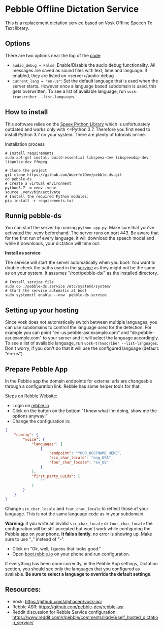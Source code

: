 # Pebble Offline Dictation Service

This is a replacement dictation service based on Vosk Offline Speech To Text library.

## Options

There are two options near the top of the [code](./app/__init__.py):

* `audio_debug = False`: Enable/Disable the audio debug functionality. All messages are saved as sound files with text, time and language. If enabled, they are listed on \<server\>/audio-debug
* `current_lang = "en-us"`: Set the default language that is used when the server starts. However once a language based subdomain is used, this gets overwritten. To see a list of available language, run `vosk-transcriber --list-languages`.
## How to install

This software relies on the [Speex Python Library](https://pypi.org/project/speex/) which is unfortunately outdated and works only with <=Python 3.7. Therefore you first need to install Python 3.7 on your system. There are plenty of tutorials online.

Installation process
```shell
# Install requirements
sudo apt-get install build-essential libspeex-dev libspeexdsp-dev libpulse-dev ffmpeg

# Clone the project
git clone https://github.com/WuerfelDev/pebble-ds.git
cd pebble-ds
# Create a virtual environment
python3.7 -m venv .venv
source .venv/bin/activate
# Install the required Python modules:
pip install -r requirements.txt
```

## Runnig pebble-ds

You can start the server by running `python app.py`. Make sure that you've activated the .venv beforehand. The server runs on port 443. Be aware that for the first run of every language, it will download the speech model and while it downloads, your dictation will time out.

**Install as service**

The service will start the server automatically when you boot. You want to double check the paths used in the [service](./pebble-ds.service) as they might not be the same as on your system. It assumes "/root/pebble-ds/" as the installed directory.

```shell
# Install service file
sudo cp ./pebble-ds.service /etc/systemd/system/
# Start the service automatic at boot
sudo systemctl enable --now  pebble-ds.service
```

## Setting up your hosting

Since vosk does not automatically switch between multiple languages, you can use subdomains to controll the language used for the detection. For example you can point "en-us.pebble-asr.example.com" and "de.pebble-asr.example.com" to your server and it will select the language accordingly. To see a list of available language, run `vosk-transcriber --list-languages`. Don't worry, if you don't do that it will use the configured language (default: "en-us").

## Prepare Pebble App

In the Pebble app the domain endpoints for external urls are changeable through a configuration link. Rebble has some helper tools for that.

Steps on Rebble Website:

* Login on [rebble.io](https://rebble.io)
* Click on the button on the bottom "I know what I'm doing, show me the options anyway!"
* Change the configuration in:

```json
{
    "config": {
        "voice": {
            "languages": [
                {
                    "endpoint": "YOUR_HOSTNAME_HERE",
                    "six_char_locale": "eng_USA",
                    "four_char_locale": "en_US"
                }
            ],
            "first_party_uuids": [
                ""
            ]
        }
    }
}
```

Change `six_char_locale` and `four_char_locale` to reflect those of your language. This is not the same language code as in your subdomain.

**Warning:** if you write an invalid `six_char_locale` or `four_char_locale` the configuration will be still accepted but won't work while configuring the Pebble app on your phone.
**It fails silently**, no error is showing up. Make sure to use "_" instead of "-".

* Click on "Ok, well, I guess that looks good."
* Open [boot.rebble.io](https://boot.rebble.io) on your phone and run configuration.

If everything has been done correctly, in the Pebble App settings, Dictation section, you should see only the languages that you configured as available. **Be sure to select a language to override the default settings**.

## Resources:
* Vosk: https://github.com/alphacep/vosk-api
* Rebble ASR: https://github.com/pebble-dev/rebble-asr
* Reddit discussion for Rebble Service configuration: https://www.reddit.com/r/pebble/comments/llqdv6/self_hosted_dictation_service/
